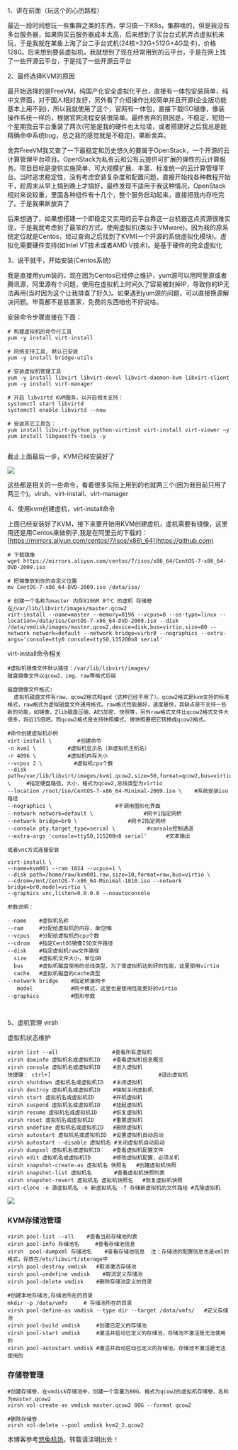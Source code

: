 
1、讲在前面（玩这个的心历路程）


最近一段时间想玩一些集群之类的东西，学习搞一下K8s，集群啥的，但是我没有多台服务器，如果购买云服务器成本太高，后来想到了买台台式机弄点虚拟机来玩，于是我就在某鱼上淘了台二手台式机(24核\+32G\+512G\+4G显卡)，价格1280。后来想到要装虚拟机，我就想到了现在经常用到的云平台，于是在网上找了一些开源云平台，于是找了一些开源云平台


2、最终选择KVM的原因


最开始选择的是FreeVM，纯国产化安全虚拟化平台，直接有一体包安装简单，纯中文界面，对于国人相对友好，另外看了介绍操作比较简单并且开源(企业版功能基本上用不到)，所以我就使用了这个，官网有一体包，直接下载ISO镜像，像装操作系统一样的，根据官网流程安装很简单。最终舍弃的原因是，不稳定，短短一个星期我云平台重装了两次(可能是我的硬件也太垃圾，或者搭建好之后我总是能精确命中系统bug，总之我的感觉就是不稳定)，果断舍弃。


舍弃FreeVM我又查了一下最稳定和历史悠久的要属于OpenStack，一个开源的云计算管理平台项目。OpenStack为私有云和公有云提供可扩展的弹性的云计算服务。项目目标是提供实施简单、可大规模扩展、丰富、标准统一的云计算管理平台。当时追求稳定性，没有考虑安装复杂度和配置问题，直接开始找各种教程开始干，趁周末从早上搞到晚上才搞好，最终发现不适用于我这种情况，OpenStack相对来说较重，里面各种组件有十几个，整个服务启动起来，直接把我内存吃完了。于是我果断放弃了


后来想通了，如果想搭建一个即稳定又实用的云平台靠这一台机器这点资源很难实现，于是我就考虑到了最笨的方式，使用虚拟机(类似于VMware)。因为我的原系统定位就是Centos，经过查询之后找到了KVM(一个开源的系统虚拟化模块)。虚拟化需要硬件支持(如Intel VT技术或者AMD V技术)。是基于硬件的完全虚拟化


3、说干就干，开始安装(Centos系统)


我是直接用yum装的，现在因为Centos已经停止维护，yum源可以用阿里源或者腾讯源，阿里源有个问题，使用在虚拟机上时间久了容易被封掉IP，导致你的IP无法再用(当时因为这个让我排查了好久)。如果遇到yum源的问题，可以直接换源解决问题。毕竟都不是慈善家，免费的东西咱也不好说啥。


安装命令步骤直接在下面：



```
# 构建虚拟机的命令行工具
yum -y install virt-install

# 网络支持工具, 默认已安装
yum -y install bridge-utils 

# 安装虚拟机管理工具
yum -y install libvirt libvirt-devel libvirt-daemon-kvm libvirt-client
yum -y install virt-manager

# 开启 libvirtd KVM服务，以开启相关支持：
systemctl start libvirtd
systemctl enable libvirtd --now
 
# 安装其它工具包：
yum install libvirt-python python-virtinst virt-install virt-viewer –y
yum install libguestfs-tools -y


```

截止上面最后一步，KVM已经安装好了


![](https://img2024.cnblogs.com/blog/1470032/202410/1470032-20241010192344769-58451425.png)


这些都是相关的一些命令，看着很多实际上用到的也就两三个(因为我目前只用了两三个)。virsh、virt\-install、virt\-manager


4、使用kvm创建虚机，virt\-install命令


​ 上面已经安装好了KVM，接下来要开始用KVM创建虚机，虚机需要有镜像，这里用还是用Centos来做例子,我是在阿里云的下载的：[https://mirrors.aliyun.com/centos/7/isos/x86\_64](https://github.com)



```
# 下载镜像
wget https://mirrors.aliyun.com/centos/7/isos/x86_64/CentOS-7-x86_64-DVD-2009.iso

# 把镜像放到你的自定义位置
mv CentOS-7-x86_64-DVD-2009.iso /data/iso/

# 创建一个名称为master 内存8196M 8个C 的虚机 存储卷在/var/lib/libvirt/images/master.qcow2
virt-install --name=master --memory=8196 --vcpus=8 --os-type=linux --location=/data/iso/CentOS-7-x86_64-DVD-2009.iso --disk /data/vmdisk/images/master.qcow2,device=disk,bus=virtio,size=80 --network network=default --network bridge=virbr0 --nographics --extra-args='console=tty0 console=ttyS0,115200n8 serial'

```

virt\-install命令相关



```
#虚拟机镜像文件默认路径：/var/lib/libvirt/images/
磁盘镜像文件以qcow2、img、raw等格式后缀

磁盘镜像文件格式:
  虚拟机磁盘文件有raw、qcow2格式和qed（这种已经不用了）。qcow2格式是kvm支持的标准格式，raw格式为虚拟磁盘文件通用格式。raw格式性能最好，速度最快，其缺点是不支持一些新的功能，如镜像，Zlib磁盘压缩、AES加密、快照等，另外raw格式文件比qcow2格式文件大很多，将近15倍吧。而qcow2格式是支持快照模式，做快照要把它转换成qcow2格式。
 
#命令创建虚拟机示例
virt-install \        #创建命令 
-n kvm1 \          #虚拟机显示名（非虚拟机主机名）
-r 4096 \          #虚拟机内存大小 
--vcpus 2 \          #虚拟机cpu个数 
--disk path=/var/lib/libvirt/images/kvm1.qcow2,size=50,format=qcow2,bus=virtio \     #指定硬盘路径，大小，格式为qcow2,总线类型为virtio 
--location /root/iso/CentOS-7-x86_64-Minimal-2009.iso \    #系统安装iso路径 
--nographics \                    #不调用图形化界面 
--network network=default \                #网卡1指定网桥 
--network bridge=br0 \                #网卡2指定网桥 
--console pty,target_type=serial \          #console控制通道 
--extra-args 'console=ttyS0,115200n8 serial'      #文本输出 
 
或者vnc方式连接安装
 
virt-install \
--name=kvm001 --ram 1024 --vcpus=1 \
--disk path=/home/raw/kvm001.raw,size=10,format=raw,bus=virtio \
--cdrom=/mnt/CentOS-7-x86_64-Minimal-1810.iso --network bridge=br0,model=virtio \
--graphics vnc,listen=0.0.0.0 --noautoconsole
 
参数说明：
 
--name    #虚拟机名称
--ram     #分配给虚拟机的内存，单位MB
--vcpus   #分配给虚拟机的cpu个数
--cdrom   #指定CentOS镜像ISO文件路径
--disk    #指定虚拟机raw文件路径
  size    #虚拟机文件大小，单位GB
  bus     #虚拟机磁盘使用的总线类型，为了使虚拟机达到好的性能，这里使用virtio
  cache   #虚拟机磁盘的cache类型
--network bridge    #指定桥接网卡
   model            #网卡模式，这里也是使用性能更好的virtio
--graphics          #图形参数 
 
 

```

5、虚机管理 virsh


虚拟机状态维护



```
virsh list --all                 #查看所有虚拟机
virsh dominfo 虚拟机名或虚拟机ID    #查看虚拟机信息概览
virsh console 虚拟机名或虚拟机ID    #进入虚拟机
快捷键： ctrl+]   								 #退出虚拟机
virsh shutdown 虚拟机名或虚拟机ID   #关闭虚拟机 
virsh destroy 虚拟机名或虚拟机ID    #强制关闭虚拟机 
virsh start 虚拟机名或虚拟机ID      #开机虚拟机  
virsh suspend 虚拟机名或虚拟机ID    #挂起虚拟机 
virsh resume 虚拟机名或虚拟机ID     #恢复虚拟机 
virsh reset 虚拟机名或虚拟机ID      #重置虚拟机 
virsh undefine 虚拟机名或虚拟机ID   #删除虚拟机
virsh autostart 虚拟机名或虚拟机ID  #设置虚拟机自动启动
virsh autostart --disable 虚拟机名 #关闭虚拟机自动启动
virsh dumpxml 虚拟机名或虚拟机ID    #查看虚拟机配置文件 
virsh edit 虚拟机名或虚拟机ID       #修改虚拟机配置，必须关机
virsh snapshot-create-as 虚拟机名 快照名   #创建虚拟机快照
virsh snapshot-list 虚拟机名       #查看虚拟机快照列表  
virsh snapshot-revert 虚拟机名 虚拟机快照名   #恢复虚拟机快照
virt-clone -o 源虚拟机名 -n 新虚拟机名 -f 存储新虚拟机的文件路径 #克隆虚拟机

```

![](https://img2024.cnblogs.com/blog/1470032/202410/1470032-20241010192406576-1788984284.png)


### KVM存储池管理



```
virsh pool-list --all    #查看当前存储池列表 
virsh pool-info 存储池名     #查看存储池信息 
virsh  pool-dumpxml 存储池名    #查看存储池信息  注：存储池的配置信息也是xml的格式，存放在/etc/libvirt/storage中
virsh pool-destroy vmdisk   #取消激活存储池
virsh pool-undefine vmdisk    #取消定义存储池
virsh pool-delete vmdisk    #删除存储池定义的目录

#创建本地存储池,存储池所在的目录
mkdir -p /data/vmfs     # 存储池所在的目录
virsh pool-define-as vmdisk --type dir --target /data/vmfs/   #定义存储池
virsh pool-build vmdisk     #创建已定义的存储池
virsh pool-start vmdisk     #激活并启动已定义的存储池，存储池不激活是无法使用的
virsh pool-autostart vmdisk #激活并自动启动已定义的存储池，存储池不激活是无法使用的

```

### 存储卷管理



```
#创建存储卷，在vmdisk存储池中，创建一个容量为80G、格式为qcow2的虚拟机存储卷，名称为master.qcow2
virsh vol-create-as vmdisk master.qcow2 80G --format qcow2   

#删除存储卷
virsh vol-delete --pool vmdisk kvm2_2.qcow2   

```

 本博客参考[悠兔机场](https://xinnongbo.com)。转载请注明出处！
